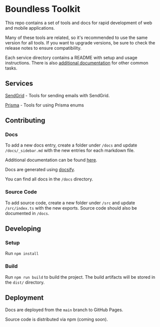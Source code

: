 # Boundless Toolkit

This repo contains a set of tools and docs for rapid development of web and mobile applications.

Many of these tools are related, so it's recommended to use the same version for all tools. If you want to upgrade versions,
be sure to check the release notes to ensure compatibility.

Each service directory contains a README with setup and usage instructions. There is also
[additional documentation](https://buildboundless.github.io/boundless-toolkit/) for other
common tasks.

## Services

[SendGrid](https://buildboundless.github.io/boundless-toolkit/#/sendgrid/setup-usage) - Tools for sending emails with SendGrid.

[Prisma](https://buildboundless.github.io/boundless-toolkit/#/prisma/setup-usage) - Tools for using Prisma enums

## Contributing

### Docs

To add a new docs entry, create a folder under `/docs` and update `/docs/_sidebar.md` with the new entries for each markdown file.

Additional documentation can be found [here](https://buildboundless.github.io/boundless-toolkit/).

Docs are generated using [docsify](https://docsify.js.org/#/).

You can find all docs in the `/docs` directory.

### Source Code

To add source code, create a new folder under `/src` and update `/src/index.ts` with the new exports. Source code should also be documented in `/docs`.

## Developing

### Setup

Run `npm install`

### Build

Run `npm run build` to build the project. The build artifacts will be stored in the `dist/` directory.

## Deployment

Docs are deployed from the `main` branch to GitHub Pages.

Source code is distributed via npm (coming soon).
